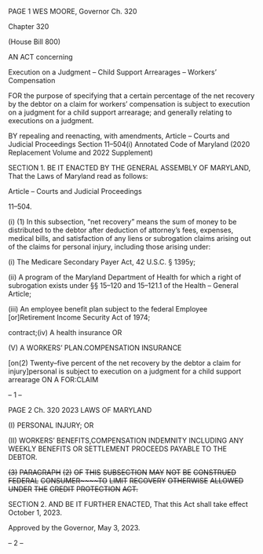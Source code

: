 PAGE 1
WES MOORE, Governor Ch. 320

Chapter 320

(House Bill 800)

AN ACT concerning

Execution on a Judgment – Child Support Arrearages – Workers’ Compensation

FOR the purpose of specifying that a certain percentage of the net recovery by the debtor
on a claim for workers’ compensation is subject to execution on a judgment for a child
support arrearage; and generally relating to executions on a judgment.

BY repealing and reenacting, with amendments,
Article – Courts and Judicial Proceedings
Section 11–504(i)
Annotated Code of Maryland
(2020 Replacement Volume and 2022 Supplement)

SECTION 1. BE IT ENACTED BY THE GENERAL ASSEMBLY OF MARYLAND,
That the Laws of Maryland read as follows:

Article – Courts and Judicial Proceedings

11–504.

(i) (1) In this subsection, “net recovery” means the sum of money to be
distributed to the debtor after deduction of attorney’s fees, expenses, medical bills, and
satisfaction of any liens or subrogation claims arising out of the claims for personal injury,
including those arising under:

(i) The Medicare Secondary Payer Act, 42 U.S.C. § 1395y;

(ii) A program of the Maryland Department of Health for which a
right of subrogation exists under §§ 15–120 and 15–121.1 of the Health – General Article;

(iii) An employee benefit plan subject to the federal Employee
[or]Retirement Income Security Act of 1974;

contract;(iv) A health insurance OR

(V) A WORKERS’ PLAN.COMPENSATION INSURANCE

[on(2) Twenty–five percent of the net recovery by the debtor a claim for
injury]personal is subject to execution on a judgment for a child support arrearage ON A
FOR:CLAIM

– 1 –

PAGE 2
Ch. 320 2023 LAWS OF MARYLAND

(I) PERSONAL INJURY; OR

(II) WORKERS’ BENEFITS,COMPENSATION INDEMNITY
INCLUDING ANY WEEKLY BENEFITS OR SETTLEMENT PROCEEDS PAYABLE TO THE
DEBTOR.

~~(3)~~ ~~PARAGRAPH~~ ~~(2)~~ ~~OF~~ ~~THIS~~ ~~SUBSECTION~~ ~~MAY~~ ~~NOT~~ ~~BE~~ ~~CONSTRUED~~
~~FEDERAL~~ ~~CONSUMER~~~~TO~~ ~~LIMIT~~ ~~RECOVERY~~ ~~OTHERWISE~~ ~~ALLOWED~~ ~~UNDER~~ ~~THE~~
~~CREDIT~~ ~~PROTECTION~~ ~~ACT.~~

SECTION 2. AND BE IT FURTHER ENACTED, That this Act shall take effect
October 1, 2023.

Approved by the Governor, May 3, 2023.

– 2 –